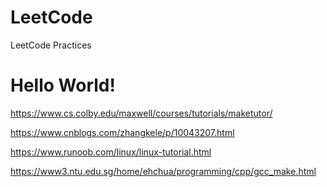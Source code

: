 # LeetCode
LeetCode Practices

# Hello World!

https://www.cs.colby.edu/maxwell/courses/tutorials/maketutor/

https://www.cnblogs.com/zhangkele/p/10043207.html

https://www.runoob.com/linux/linux-tutorial.html

https://www3.ntu.edu.sg/home/ehchua/programming/cpp/gcc_make.html
